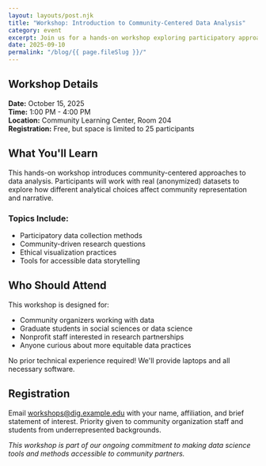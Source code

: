 ```yaml
---
layout: layouts/post.njk
title: "Workshop: Introduction to Community-Centered Data Analysis"
category: event
excerpt: Join us for a hands-on workshop exploring participatory approaches to data analysis and visualization.
date: 2025-09-10
permalink: "/blog/{{ page.fileSlug }}/"
---
```


## Workshop Details

**Date:** October 15, 2025  
**Time:** 1:00 PM - 4:00 PM  
**Location:** Community Learning Center, Room 204  
**Registration:** Free, but space is limited to 25 participants

## What You'll Learn

This hands-on workshop introduces community-centered approaches to data analysis. Participants will work with real (anonymized) datasets to explore how different analytical choices affect community representation and narrative.

### Topics Include:
- Participatory data collection methods
- Community-driven research questions
- Ethical visualization practices
- Tools for accessible data storytelling

## Who Should Attend

This workshop is designed for:
- Community organizers working with data
- Graduate students in social sciences or data science
- Nonprofit staff interested in research partnerships
- Anyone curious about more equitable data practices

No prior technical experience required! We'll provide laptops and all necessary software.

## Registration

Email [workshops@dig.example.edu](mailto:workshops@dig.example.edu) with your name, affiliation, and brief statement of interest. Priority given to community organization staff and students from underrepresented backgrounds.

*This workshop is part of our ongoing commitment to making data science tools and methods accessible to community partners.*
